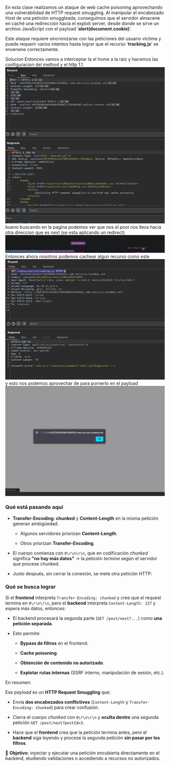 En esta clase realizamos un ataque de web cache poisoning aprovechando una vulnerabilidad de HTTP request smuggling. Al manipular el encabezado Host de una petición smuggleada, conseguimos que el servidor almacene en caché una redirección hacia el exploit server, desde donde se sirve un archivo JavaScript con el payload ‘**alert(document.cookie)**‘.

Este ataque requiere sincronizarse con las peticiones del usuario víctima y puede requerir varios intentos hasta lograr que el recurso ‘**tracking.js**‘ se envenene correctamente.

Solucion
Entonces vamos a interceptar la el home a la raiz y hacemos las configuracion del method y el http 1.1
![Pasted_image_20250810200456.png](Imagenes/Pasted_image_20250810200456.png)
bueno buscando en la pagina podemos ver que nos el post nos lleva hacia otra direccion que es next (se esta aplicando un redirect)
![Pasted_image_20250810194228.png](Imagenes/Pasted_image_20250810194228.png)
Entonces ahora nosotros podemos cachear algun recurso como este
![Pasted_image_20250810200618.png](Imagenes/Pasted_image_20250810200618.png)
y esto nos podemos aprovechar de para pornerlo en el payload
![Pasted_image_20250810200434.png](Imagenes/Pasted_image_20250810200434.png)
### Qué está pasando aquí

- **Transfer-Encoding: chunked** y **Content-Length** en la misma petición generan ambigüedad.
    
    - Algunos servidores priorizan **Content-Length**.
        
    - Otros priorizan **Transfer-Encoding**.
        
- El cuerpo comienza con `0\r\n\r\n`, que en codificación _chunked_ significa **"no hay más datos"** → la petición _termina_ según el servidor que procese chunked.
    
- Justo después, sin cerrar la conexión, se mete otra petición HTTP:
### Qué se busca lograr

Si el **frontend** interpreta `Transfer-Encoding: chunked` y cree que el request termina en `0\r\n\r\n`, pero el **backend** interpreta `Content-Length: 137` y espera más datos, entonces:

- El backend procesará la segunda parte (`GET /post/next?...`) como **una petición separada**.
    
- Esto permite:
    
    - **Bypass de filtros** en el frontend.
        
    - **Cache poisoning**.
        
    - **Obtención de contenido no autorizado**.
        
    - **Explotar rutas internas** (SSRF interno, manipulación de sesión, etc.).


En resumen:

Ese _payload_ es un **HTTP Request Smuggling** que:

- Envía **dos encabezados conflictivos** (`Content-Length` y `Transfer-Encoding: chunked`) para crear confusión.
    
- Cierra el cuerpo _chunked_ con `0\r\n\r\n` y **oculta dentro** una segunda petición `GET /post/next?postId=3`.
    
- Hace que el **frontend** crea que la petición termina antes, pero el **backend** siga leyendo y procese la segunda petición **sin pasar por los filtros**.
    

📌 **Objetivo**: inyectar y ejecutar una petición encubierta directamente en el backend, eludiendo validaciones o accediendo a recursos no autorizados.

